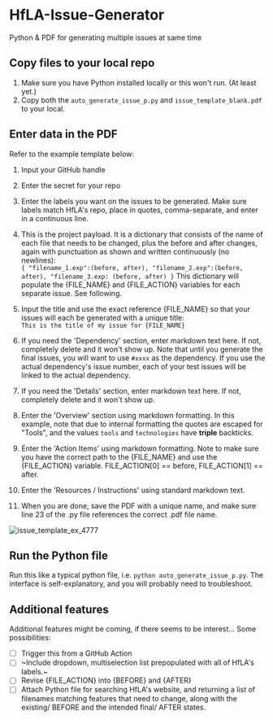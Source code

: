 # HfLA-Issue-Generator
Python &amp; PDF for generating multiple issues at same time

## Copy files to your local repo
1. Make sure you have Python installed locally or this won't run. (At least yet.)
2. Copy both the `auto_generate_issue_p.py` and `issue_template_blank.pdf` to your local.
   
## Enter data in the PDF
Refer to the example template below:

1. Input your GitHub handle
2. Enter the secret for your repo
3. Enter the labels you want on the issues to be generated. Make sure labels match HfLA's repo, place in quotes, comma-separate, and enter in a continuous line.
4. This is the project payload. It is a dictionary that consists of the name of each file that needs to be changed, plus the before and after changes, again with punctuation as shown and written continuously (no newlines):  
    `{ "filename_1.exp":(before, after), "filename_2.exp":(before, after), "filename_3.exp: (before, after) }`
   This dictionary will populate the {FILE_NAME} and {FILE_ACTION} variables for each separate issue. See following.
5. Input the title and use the exact reference {FILE_NAME} so that your issues will each be generated with a unique title:  
    `This is the title of my issue for {FILE_NAME}` 
6. If you need the 'Dependency' section, enter markdown text here. If not, completely delete and it won't show up. Note that until you generate the final issues, you will want to use `#xxxx` as the dependency. If you use the actual dependency's issue number, each of your test issues will be linked to the actual dependency.
7. If you need the 'Details' section, enter markdown text here. If not, completely delete and it won't show up.
8. Enter the 'Overview' section using markdown formatting. In this example, note that due to internal formatting the quotes are escaped for "Tools", and the values `tools` and `technologies` have **triple** backticks.
9. Enter the 'Action Items' using markdown formatting. Note to make sure you have the correct path to the {FILE_NAME} and use the {FILE_ACTION} variable.  FILE_ACTION[0] == before, FILE_ACTION[1] == after.
10. Enter the 'Resources / Instructions' using standard markdown text.  

11. When you are done, save the PDF with a unique name, and make sure line 23 of the .py file references the correct .pdf file name.
    
![issue_template_ex_4777](https://github.com/t-will-gillis/HfLA-Issue-Generator/assets/40799239/92748787-e229-49de-a897-ae6f6843cb55)

## Run the Python file
Run this like a typical python file, i.e. `python auto_generate_issue_p.py`. The interface is self-explanatory, and you will probably need to troubleshoot.

## Additional features 
Additional features might be coming, if there seems to be interest... Some possibilities:
- [ ] Trigger this from a GitHub Action
- [ ] ~Include dropdown, multiselection list prepopulated with all of HfLA's labels.~
- [ ] Revise {FILE_ACTION} into {BEFORE} and {AFTER}
- [ ] Attach Python file for searching HfLA's website, and returning a list of filenames matching features that need to change, along with the existing/ BEFORE and the intended final/ AFTER states.
